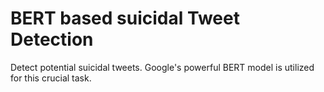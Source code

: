 # BERT based suicidal Tweet Detection

Detect potential suicidal tweets. Google's powerful BERT model is utilized for this crucial task.
